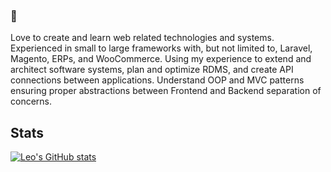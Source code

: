 ### 👋

Love to create and learn web related technologies and systems.  Experienced in small to large frameworks with, but not limited to, Laravel, Magento, ERPs, and WooCommerce.  Using my experience to extend and architect software systems, plan and optimize RDMS, and create API connections between applications.  Understand OOP and MVC patterns ensuring proper abstractions between Frontend and Backend separation of concerns.

## Stats
[![Leo's GitHub stats](https://github-readme-stats-delta-one-73.vercel.app/api?username=its-leofisher&count_private=true&show_icons=true&theme=ambient_gradient&rank_icon=github)](https://github.com/its-leofisher/)
